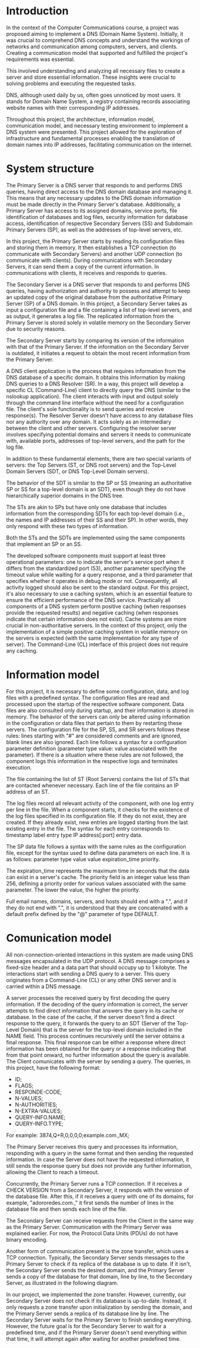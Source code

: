 # Introduction

In the context of the Computer Communications course, a project was proposed aiming to implement a DNS (Domain Name System). Initially, it was crucial to comprehend DNS concepts and understand the workings of networks and communication among computers, servers, and clients. Creating a communication model that supported and fulfilled the project's requirements was essential.

This involved understanding and analyzing all necessary files to create a server and store essential information. These insights were crucial to solving problems and executing the requested tasks.

DNS, although used daily by us, often goes unnoticed by most users. It stands for Domain Name System, a registry containing records associating website names with their corresponding IP addresses.

Throughout this project, the architecture, information model, communication model, and necessary testing environment to implement a DNS system were presented. This project allowed for the exploration of infrastructure and fundamental processes enabling the translation of domain names into IP addresses, facilitating communication on the internet.
# System structure
The Primary Server is a DNS server that responds to and performs DNS queries, having direct access to the DNS domain database and managing it. This means that any necessary updates to the DNS domain information must be made directly in the Primary Server's database. Additionally, a Primary Server has access to its assigned domains, service ports, file identification of databases and log files, security information for database access, identification of respective Secondary Servers (SS) and Subdomain Primary Servers (SP), as well as the addresses of top-level servers, etc.

In this project, the Primary Server starts by reading its configuration files and storing them in memory. It then establishes a TCP connection (to communicate with Secondary Servers) and another UDP connection (to communicate with clients). During communications with Secondary Servers, it can send them a copy of the current information. In communications with clients, it receives and responds to queries.

The Secondary Server is a DNS server that responds to and performs DNS queries, having authorization and authority to possess and attempt to keep an updated copy of the original database from the authoritative Primary Server (SP) of a DNS domain. In this project, a Secondary Server takes as input a configuration file and a file containing a list of top-level servers, and as output, it generates a log file. The replicated information from the Primary Server is stored solely in volatile memory on the Secondary Server due to security reasons.

The Secondary Server starts by comparing its version of the information with that of the Primary Server. If the information on the Secondary Server is outdated, it initiates a request to obtain the most recent information from the Primary Server.

A DNS client application is the process that requires information from the DNS database of a specific domain. It obtains this information by making DNS queries to a DNS Resolver (SR). In a way, this project will develop a specific CL (Command-Line) client to directly query the DNS (similar to the nslookup application). The client interacts with input and output solely through the command line interface without the need for a configuration file. The client's sole functionality is to send queries and receive response(s).
The Resolver Server doesn't have access to any database files nor any authority over any domain. It acts solely as an intermediary between the client and other servers. Configuring the resolver server involves specifying potential domains and servers it needs to communicate with, available ports, addresses of top-level servers, and the path for the log file.

In addition to these fundamental elements, there are two special variants of servers: the Top Servers (ST, or DNS root servers) and the Top-Level Domain Servers (SDT, or DNS Top-Level Domain servers).

The behavior of the SDT is similar to the SP or SS (meaning an authoritative SP or SS for a top-level domain is an SDT), even though they do not have hierarchically superior domains in the DNS tree.

The STs are akin to SPs but have only one database that includes information from the corresponding SDTs for each top-level domain (i.e., the names and IP addresses of their SS and their SP). In other words, they only respond with these two types of information.

Both the STs and the SDTs are implemented using the same components that implement an SP or an SS.

The developed software components must support at least three operational parameters: one to indicate the server's service port when it differs from the standardized port (53), another parameter specifying the timeout value while waiting for a query response, and a third parameter that specifies whether it operates in debug mode or not. Consequently, all activity logged should also be sent to the standard output.
For this project, it's also necessary to use a caching system, which is an essential feature to ensure the efficient performance of the DNS service. Practically all components of a DNS system perform positive caching (when responses provide the requested results) and negative caching (when responses indicate that certain information does not exist). Cache systems are more crucial in non-authoritative servers. In the context of this project, only the implementation of a simple positive caching system in volatile memory on the servers is expected (with the same implementation for any type of server). The Command-Line (CL) interface of this project does not require any caching.
# Information model
For this project, it is necessary to define some configuration, data, and log files with a predefined syntax. The configuration files are read and processed upon the startup of the respective software component. Data files are also consulted only during startup, and their information is stored in memory. The behavior of the servers can only be altered using information in the configuration or data files that pertain to them by restarting these servers.
The configuration file for the SP, SS, and SR servers follows these rules: lines starting with "#" are considered comments and are ignored, blank lines are also ignored. Each line follows a syntax for a configuration parameter definition (parameter type value: value associated with the parameter). If there is a situation where these rules are not followed, the component logs this information in the respective logs and terminates execution.

The file containing the list of ST (Root Servers) contains the list of STs that are contacted whenever necessary. Each line of the file contains an IP address of an ST.

The log files record all relevant activity of the component, with one log entry per line in the file. When a component starts, it checks for the existence of the log files specified in its configuration file. If they do not exist, they are created. If they already exist, new entries are logged starting from the last existing entry in the file. The syntax for each entry corresponds to: timestamp label entry type IP address[:port] entry data.

The SP data file follows a syntax with the same rules as the configuration file, except for the syntax used to define data parameters on each line. It is as follows: parameter type value value expiration_time priority.

The expiration_time represents the maximum time in seconds that the data can exist in a server's cache. The priority field is an integer value less than 256, defining a priority order for various values associated with the same parameter. The lower the value, the higher the priority.

Full email names, domains, servers, and hosts should end with a ".", and if they do not end with ".", it is understood that they are concatenated with a default prefix defined by the "@" parameter of type DEFAULT.
# Comunication model
All non-connection-oriented interactions in this system are made using DNS messages encapsulated in the UDP protocol. A DNS message comprises a fixed-size header and a data part that should occupy up to 1 kilobyte. The interactions start with sending a DNS query to a server. This query originates from a Command-Line (CL) or any other DNS server and is carried within a DNS message.

A server processes the received query by first decoding the query information. If the decoding of the query information is correct, the server attempts to find direct information that answers the query in its cache or database. In the case of the cache, if the server doesn't find a direct response to the query, it forwards the query to an SDT (Server of the Top-Level Domain) that is the server for the top-level domain included in the NAME field. This process continues recursively until the server obtains a final response. This final response can be either a response where direct information has been obtained for the query or a response indicating that from that point onward, no further information about the query is available.
The Client comunicates with the server by sending a query. The queries, in this project, have the following format:
- ID;
- FLAGS;
- RESPONDE-CODE;
- N-VALUES;
- N-AUTHORITIES;
- N-EXTRA-VALUES;
- QUERY-INFO.NAME;
- QUERY-INFO.TYPE;

For example: 3874,Q+R,0,0,0,0;example.com.,MX;

The Primary Server receives this query and processes its information, responding with a query in the same format and then sending the requested information. In case the Server does not have the requested information, it still sends the response query but does not provide any further information, allowing the Client to reach a timeout.

Concurrently, the Primary Server runs a TCP connection. If it receives a CHECK VERSION from a Secondary Server, it responds with the version of the database file. After this, if it receives a query with one of its domains, for example, "adororedes.com.," it first sends the number of lines in the database file and then sends each line of the file.

The Secondary Server can receive requests from the Client in the same way as the Primary Server. Communication with the Primary Server was explained earlier. For now, the Protocol Data Units (PDUs) do not have binary encoding.

Another form of communication present is the zone transfer, which uses a TCP connection. Typically, the Secondary Server sends messages to the Primary Server to check if its replica of the database is up to date. If it isn't, the Secondary Server sends the desired domain, and the Primary Server sends a copy of the database for that domain, line by line, to the Secondary Server, as illustrated in the following diagram.

In our project, we implemented the zone transfer. However, currently, our Secondary Server does not check if its database is up-to-date. Instead, it only requests a zone transfer upon initialization by sending the domain, and the Primary Server sends a replica of its database line by line. The Secondary Server waits for the Primary Server to finish sending everything. However, the future goal is for the Secondary Server to wait for a predefined time, and if the Primary Server doesn't send everything within that time, it will attempt again after waiting for another predefined time.


